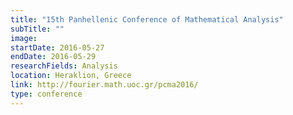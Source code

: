 ```yaml
---
title: "15th Panhellenic Conference of Mathematical Analysis"
subTitle: ""
image:
startDate: 2016-05-27
endDate: 2016-05-29
researchFields: Analysis
location: Heraklion, Greece
link: http://fourier.math.uoc.gr/pcma2016/
type: conference
---
```

